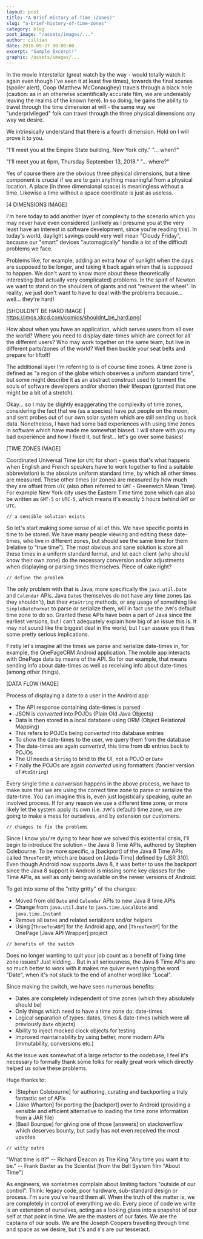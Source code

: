 ```yaml
---
layout: post
title: "A Brief History of Time (Zones)"
slug: "a-brief-history-of-time-zones"
category: blog
post_image: "/assets/images/..."
author: cillian
date: 2018-09-27 00:00:00
excerpt: "Sample Excerpt!"
graphic: /assets/images/...
---
```


In the movie Interstellar (great watch by the way - would totally watch it again even though I've seen it at least five times), towards the final scenes (spoiler alert), Coop (Matthew McConaughey) travels through a black hole (caution: as in an otherwise scientifically accurate film, we are undeniably leaving the realms of the known here). In so doing, he gains the ability to travel through the time dimension at will - the same way we "underprivileged" folk can travel through the three physical dimensions any way we desire.

We intrinsically understand that there is a fourth dimension. Hold on I will prove it to you.

"I'll meet you at the Empire State building, New York city."
"... when?"

"I'll meet you at 6pm, Thursday September 13, 2018."
"... where?"

Yes of course there are the obvious three physical dimensions, but a time component is crucial if we are to gain anything meaningful from a physical location. A place (in three dimensional space) is meaningless without a time. Likewise a time without a space coordinate is just as useless.

[4 DIMENSIONS IMAGE]

I'm here today to add another layer of complexity to the scenario which you may never have even considered (unlikely as I presume you at the very least have an interest in software development, since you're reading this). In today's world, daylight savings could very well mean "Cloudy Friday", because our "smart" devices "automagically" handle a lot of the difficult problems we face.

Problems like, for example, adding an extra hour of sunlight when the days are supposed to be longer, and taking it back again when that is supposed to happen. We don't want to know more about these theoretically interesting (but actually very complicated) problems. In the spirit of Newton we want to stand on the shoulders of giants and not "reinvent the wheel". In reality, we just don't want to have to deal with the problems because... well... they're hard!

[SHOULDN’T BE HARD IMAGE | https://imgs.xkcd.com/comics/shouldnt_be_hard.png]

How about when you have an application, which serves users from all over the world? Where you need to display date-times which are correct for all the different users? Who may work together on the same team, but live in different parts/zones of the world? Well then buckle your seat belts and prepare for liftoff!

The additional layer I'm referring to is of course time zones. A time zone is defined as "a region of the globe which observes a uniform standard time", but some might describe it as an abstract construct used to torment the souls of software developers and/or shorten their lifespan (granted that one might be a bit of a stretch).

Okay... so I may be slightly exaggerating the complexity of time zones, considering the fact that we (as a species) have put people on the moon, and sent probes out of our own solar system which are still sending us back data. Nonetheless, I have had some bad experiences with using time zones in software which have made me somewhat biased. I will share with you my bad experience and how I fixed it, but first... let's go over some basics!

[TIME ZONES IMAGE]

Coordinated Universal Time (or `UTC` for short - guess that's what happens when English and French speakers have to work together to find a suitable abbreviation) is the absolute uniform standard time, by which all other times are measured. These other times (or zones) are measured by how much they are offset from `UTC` (also often referred to `GMT` - Greenwich Mean Time). For example New York city uses the Eastern Time time zone which can also be written as `GMT-5` or `UTC-5`, which means it's exactly 5 hours behind `GMT` or `UTC`.

`// a sensible solution exists`

So let's start making some sense of all of this. We have specific points in time to be stored. We have many people viewing and editing these date-times, who live in different zones, but should see the same time for them (relative to “true time”). The most obvious and sane solution is store all these times in a uniform standard format, and let each client (who should know their own zone) do the necessary conversion and/or adjustments when displaying or parsing times themselves. Piece of cake right?

`// define the problem`

The only problem with that is Java, more specifically the `java.util.Date` and `Calendar` APIs. Java `Date`s themselves do not have any time zones (as they shouldn't), but their `#toString` methods, or any usage of something like `SimpleDateFormat` to parse or serialize them, will in fact use the `JVM`'s default time zone to do so. Granted these APIs have been a part of Java since the earliest versions, but I can't adequately explain how big of an issue this is. It may not sound like the biggest deal in the world, but I can assure you it has some pretty serious implications.

Firstly let's imagine all the times we parse and serialize date-times in, for example, the OnePageCRM Android application. The mobile app interacts with OnePage data by means of the API. So for our example, that means sending info about date-times as well as receiving info about date-times (among other things).

[DATA FLOW IMAGE]

Process of displaying a date to a user in the Android app:
- The API response containing date-times is parsed
- JSON is *converted* into POJOs (Plain Old Java Objects)
- Data is then stored in a local database using ORM (Object Relational Mapping)
- This refers to POJOs being *converted* into database entries
- To show the date-times to the user, we query them from the database
- The date-times are again *converted*, this time from db entries back to POJOs
- The UI needs a `String` to bind to the UI, not a POJO or `Date`
- Finally the POJOs are again *converted* using formatters (fancier version of `#toString`)

Every single time a *conversion* happens in the above process, we have to make sure that we are using the correct time zone to parse or serialize the date-time. You can imagine this is, even just logistically speaking, quite an involved process. If for any reason we use a different time zone, or more likely let the system apply its own (i.e. `JVM`'s default) time zone, we are going to make a mess for ourselves, and by extension our customers.

`// changes to fix the problems`

Since I know you're dying to hear how we solved this existential crisis, I'll begin to introduce the solution - the Java 8 Time APIs, authored by Stephen Colebourne. To be more specific, a [backport] of the Java 8 Time APIs called `ThreeTenBP`, which are based on [Joda-Time] defined by [JSR 310]. Even though Android now supports Java 8, it was better to use the backport since the Java 8 support in Android is missing some key classes for the Time APIs, as well as only being available on the newer versions of Android.

To get into some of the "nitty gritty" of the changes:
- Moved from old `Date` and `Calendar` APIs to new Java 8 time APIs
- Change from `java.util.Date` to `java.time.LocalDate` and `java.time.Instant`
- Remove all `Dates` and related serializers and/or helpers
- Using [`ThreeTenABP`] for the Android app, and [`ThreeTenBP`] for the OnePage [Java API Wrapper] project

`// benefits of the switch`

Does no longer wanting to quit your job count as a benefit of fixing time zone issues? Just kidding... But in all seriousness, the Java 8 Time APIs are so much better to work with it makes me quiver even typing the word "Date", when it's not stuck to the end of another word like "Local".

Since making the switch, we have seen numerous benefits:
- Dates are completely independent of time zones (which they absolutely should be)
- Only things which need to have a time zone do: date-times
- Logical separation of types: dates, times & date-times (which were all previously `Date` objects)
- Ability to inject mocked clock objects for testing
- Improved maintainability by using better, more modern APIs (immutability, conversions etc.)

As the issue was somewhat of a large refactor to the codebase, I feel it's necessary to formally thank some folks for really great work which directly helped us solve these problems.

Huge thanks to:
- [Stephen Colebourne] for authoring, curating and backporting a truly fantastic set of APIs
- [Jake Wharton] for porting the [backport] over to Android (providing a sensible and efficient alternative to loading the time zone information from a JAR file)
- [Basil Bourque] for giving one of those [answers] on stackoverflow which deserves bounty, but sadly has not even received the most upvotes

`// witty outro`

"What time is it?" -- Richard Deacon as The King
"Any time you want it to be." -- Frank Baxter as the Scientist
    (from the Bell System film "About Time")

As engineers, we sometimes complain about limiting factors "outside of our control". Think: legacy code, poor hardware, sub-standard design or process. I'm sure you've heard them all. When the truth of the matter is, we are completely in control of everything we do. Every piece of code we write is an extension of ourselves, acting as a looking glass into a snapshot of our self at that point in time. We are the masters of our fates. We are the captains of our souls. We are the Joseph Coopers travelling through time and space as we desire, but `1`'s and `0`'s are our tesseract.